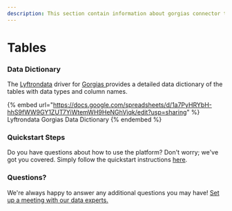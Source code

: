 ```yaml
---
description: This section contain information about gorgias connector tables information
---
```


# Tables

### Data Dictionary

The [Lyftrondata](https://www.lyftrondata.com/) driver for [Gorgias](https://www.lyftrondata.com/integration/gorgias/)[ ](https://www.lyftrondata.com/integration/gorgias/)provides a detailed data dictionary of the tables with data types and column names.

{% embed url="https://docs.google.com/spreadsheets/d/1a7PyHRYbH-hhS9fWW9GY1ZUT7YiWtemWH9HeNGhVjqk/edit?usp=sharing" %}
Lyftrondata Gorgias Data Dictionary
{% endembed %}

### Quickstart Steps

Do you have questions about how to use the platform? Don't worry; we've got you covered. Simply follow the quickstart instructions [here](../../../../quickstart-steps.md).

### Questions? <a href="#questions" id="questions"></a>

We're always happy to answer any additional questions you may have! [Set up a meeting with our data experts.](https://www.lyftrondata.com/book-a-meeting/)

